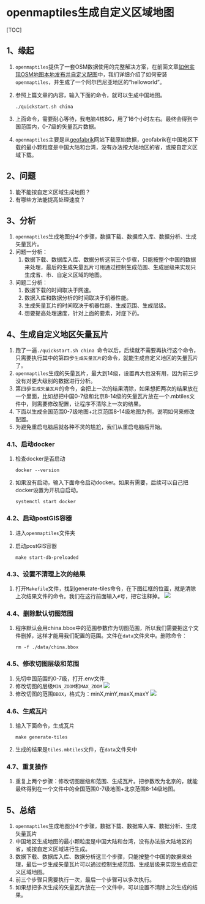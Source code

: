 # openmaptiles生成自定义区域地图

[TOC]

## 1、缘起

1. `openmaptiles`提供了一套OSM数据使用的完整解决方案，在前面文章[如何实现OSM地图本地发布并自定义配图](http://gisarmory.xyz/blog/index.html?blog=OSMVectorTiles)中，我们详细介绍了如何安装`openmaptiles`，并生成了一个阿尔巴尼亚地区的“helloworld”。

2. 参照上篇文章的内容，输入下面的命令，就可以生成中国地图。

   ```
   ./quickstart.sh china 
   ```

3. 上面命令，需要耐心等待，我电脑4核8G，用了16个小时左右。最终会得到中国范围内，0-7级的矢量瓦片数据。

4. `openmaptiles`主要是从[geofabrik](https://download.geofabrik.de/)网站下载原始数据，geofabrik在中国地区下载的最小颗粒度是中国大陆和台湾，没有办法按大陆地区的省，或按自定义区域下载。



## 2、问题

1. 能不能按自定义区域生成地图？
2. 有哪些方法能提高处理速度？



## 3、分析

1. `openmaptiles`生成地图分4个步骤，数据下载、数据库入库、数据分析、生成矢量瓦片。
2. 问题一分析：
   1. 数据下载、数据库入库、数据分析这前三个步骤，只能按整个中国的数据来处理，最后的生成矢量瓦片可用通过控制生成范围、生成层级来实现只生成省、市、自定义区域的地图。
3. 问题二分析：
   1. 数据下载的时间取决于网速。
   2. 数据入库和数据分析的时间取决于机器性能。
   3. 生成矢量瓦片的时间取决于机器性能、生成范围、生成层级。
   4. 想要提高处理速度，针对上面的要素，对症下药。



## 4、生成自定义地区矢量瓦片

1. 跑了一遍`./quickstart.sh china `命令以后，后续就不需要再执行这个命令，只需要执行其中的第四步`生成矢量瓦片`的命令，就能生成自定义地区的矢量瓦片了。
2. `openmaptiles`生成的矢量瓦片，最大到14级，设置再大也没有用，因为前三步没有对更大级别的数据进行分析。
3. 第四步`生成矢量瓦片`的命令，会把上一次的结果清除，如果想把两次的结果放在一个里面，比如想把中国0-7级和北京8-14级的矢量瓦片放在一个.mbtiles文件中，则需要修改配置，让程序不清除上一次的结果。
4. 下面以生成全国范围0-7级地图+北京范围8-14级地图为例，说明如何来修改配置。
5. 为避免重启电脑后就各种不灵的尴尬，我们从重启电脑后开始。

### 4.1、启动docker

1. 检查docker是否启动

   ```
   docker --version
   ```

2. 如果没有启动，输入下面命令启动docker。如果有需要，后续可以自己把docker设置为开机自启动。

   ```
   systemctl start docker
   ```

### 4.2、启动postGIS容器

1. 进入`openmaptiles`文件夹

2. 启动postGIS容器

   ```
   make start-db-preloaded
   ```

### 4.3、设置不清理上次的结果

1. 打开`Makefile`文件，找到generate-tiles命令，在下图红框的位置，就是清除上次结果文件的命令。我们在这行前面输入`#`号，把它注释掉。
   ![](http://blogimage.gisarmory.xyz/20201221130844.png)

### 4.4、删除默认切图范围

1. 程序默认会用china.bbox中的范围参数作为切图范围，所以我们需要把这个文件删掉，这样才能用我们配置的范围。文件在`data`文件夹中。删除命令：

   ```
   rm -f ./data/china.bbox
   ```

### 4.5、修改切图层级和范围

1. 先切中国范围的0-7级，打开.env文件
2. 修改切图的层级`MIN_ZOOM`和`MAX_ZOOM`
   ![](http://blogimage.gisarmory.xyz/20201221130854.png)
3. 修改切图的范围`BBOX`，格式为：minX,minY,maxX,maxY
   ![](http://blogimage.gisarmory.xyz/20201221130905.png)

### 4.6、生成瓦片

1. 输入下面命令，生成瓦片

   ```
   make generate-tiles
   ```

2. 生成的结果是`tiles.mbtiles`文件，在`data`文件夹中

### 4.7、重复操作

1. 重复上两个步骤：修改切图层级和范围、生成瓦片。把参数改为北京的，就能最终得到在一个文件中的全国范围0-7级地图+北京范围8-14级地图。



## 5、总结

1. `openmaptiles`生成地图分4个步骤，数据下载、数据库入库、数据分析、生成矢量瓦片
2. 中国地区生成地图的最小颗粒度是中国大陆和台湾，没有办法按大陆地区的省，或按自定义区域进行生成。
3. 数据下载、数据库入库、数据分析这三个步骤，只能按整个中国的数据来处理，最后一步生成矢量瓦片可以通过控制生成范围、生成层级来实现生成自定义区域地图。
4. 前三个步骤只需要执行一次，最后一个步骤可以多次执行。
5. 如果想把多次生成的矢量瓦片放在一个文件中，可以设置不清除上次生成的结果。




